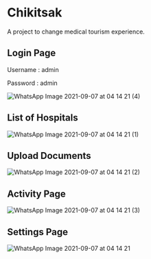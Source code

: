 # Chikitsak

A project to change medical tourism experience.

## Login Page


Username : admin

Password : admin


![WhatsApp Image 2021-09-07 at 04 14 21 (4)](https://user-images.githubusercontent.com/72869428/132264315-49c00e2e-ba15-4e0f-8a31-8dfeb8cdfed0.jpeg)



## List of Hospitals


![WhatsApp Image 2021-09-07 at 04 14 21 (1)](https://user-images.githubusercontent.com/72869428/132264327-8c9bf1f8-17ba-42ba-bf7c-d70b303d3497.jpeg)




## Upload Documents


![WhatsApp Image 2021-09-07 at 04 14 21 (2)](https://user-images.githubusercontent.com/72869428/132264341-1f92fdd7-3ecc-4979-a79c-f031e3d49648.jpeg)


## Activity Page


![WhatsApp Image 2021-09-07 at 04 14 21 (3)](https://user-images.githubusercontent.com/72869428/132264352-f8c68d1f-e883-4c8d-9769-279e8684c794.jpeg)


## Settings Page


![WhatsApp Image 2021-09-07 at 04 14 21](https://user-images.githubusercontent.com/72869428/132264358-f0fd34ab-d8ec-4354-9236-3de08384c3a8.jpeg)

